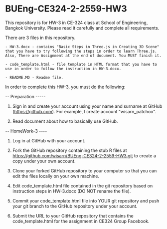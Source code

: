 # BUEng-CE324-2-2559-HW3
This repository is for HW-3 in CE-324 class at School of Engineering, Bangkok University. Please read it carefully and complete all requirements. 

There are 3 files in this repository. 

	- HW-3.docx - contains "Basic Steps in Three.js in Creating 3D Scene" that you have to try following the steps in order to learn Three.js. Also, There are Assignment at the end of document. You MUST finish it.

	- code_template.html - file template in HTML format that you have to use in order to follow the instruction in HW-3.docx.

	- README.MD - Readme file. 

In order to complete this HW-3, you must do the following:

-- Preparation -----

1. Sign in and create your account using your name and surname at GitHub (https://github.com). For example, I create account "wisarn_patchoo".

2. Read document about how to basically use GitHub.

-- HomeWork-3 ----

1. Log in at GitHub with your account.

2. Fork the GitHub repository containing the stub R files at https://github.com/wisarn/BUEng-CE324-2-2559-HW3.git to create a copy under your own account.

3. Clone your forked GitHub repository to your computer so that you can edit the files locally on your own machine.

4. Edit code_template.html file contained in the git repository based on instruction steps in HW-3.docx (DO NOT rename the file).

5. Commit your code_template.html file into YOUR git repository and push your git branch to the GitHub repository under your account.

6. Submit the URL to your GitHub repository that contains the code_template.html for the assignment in CE324 Group Facebook.

